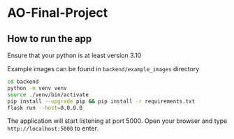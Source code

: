 # AO-Final-Project
## How to run the app

Ensure that your python is at least version 3.10

Example images can be found in ``backend/example_images`` directory

```sh
cd backend
python -m venv venv
source ./venv/bin/activate
pip install --upgrade pip && pip install -r requirements.txt
flask run --host=0.0.0.0
```

The application will start listening at port 5000. Open your browser and type `http://localhost:5000` to enter.
